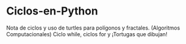 # Ciclos-en-Python
Nota de ciclos y uso de turtles para polígonos y fractales. (Algoritmos Computacionales)
Ciclo while, ciclos for y ¡Tortugas que dibujan!
